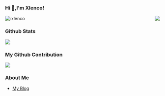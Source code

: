 ### Hi  👋,I'm Xlenco!

 <p>
  <img src="https://count.getloli.com/get/@:xlenco" alt=":xlenco" />
  <img src="https://weather-icon.journeyad.repl.co/@shuozhou?v=1" align="right">
</p>


### Github Stats
![](https://github-readme-stats.vercel.app/api?username=xlenco&show_icons=true)


### My Github Contribution
![](https://cdn.jsdelivr.net/gh/xlenco/xlenco@main/assets/github-contribution-grid-snake.svg)


### About Me
- [My Blog](https://xlenco.eu.org)
